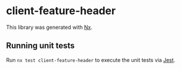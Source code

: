 # client-feature-header

This library was generated with [Nx](https://nx.dev).

## Running unit tests

Run `nx test client-feature-header` to execute the unit tests via [Jest](https://jestjs.io).
